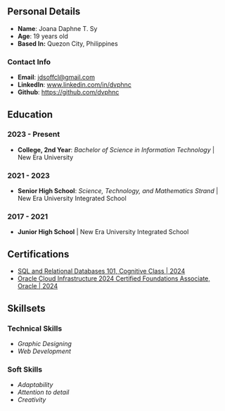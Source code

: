 ## Personal Details
- **Name**: Joana Daphne T. Sy
- **Age**: 19 years old
- **Based In:** Quezon City, Philippines

### Contact Info
- **Email**: jdsoffcl@gmail.com
- **LinkedIn**: www.linkedin.com/in/dvphnc
-  **Github**: https://github.com/dvphnc

## Education

### 2023 - Present
- **College, 2nd Year**: *Bachelor of Science in Information Technology* | New Era University
### 2021 - 2023 
- **Senior High School**: *Science, Technology, and Mathematics Strand* | New Era University Integrated School
### 2017 - 2021
- **Junior High School** | New Era University Integrated School
  
## Certifications
- [SQL and Relational Databases 101, Cognitive Class | 2024](https://courses.cognitiveclass.ai/certificates/fea1a489739a4b02ab4c9d266a0ade0f)
- [Oracle Cloud Infrastructure 2024 Certified Foundations Associate, Oracle | 2024](https://brm-certview.oracle.com/ords/certview/ecertificate?ssn=OC5420299&trackId=OCI2024FNDCFA&key=33a03c25ae9a9f5378c04fb398bc02371da9b285)

## Skillsets

### Technical Skills
- *Graphic Designing*
- *Web Development*
  
### Soft Skills
- *Adaptability*
- *Attention to detail*
- *Creativity*
